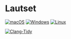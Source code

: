 # Lautset

[![macOS](https://github.com/tobanteAudio/Lautset/actions/workflows/build_mac.yml/badge.svg)](https://github.com/tobanteAudio/Lautset/actions/workflows/build_mac.yml)
[![Windows](https://github.com/tobanteAudio/Lautset/actions/workflows/build_windows.yml/badge.svg)](https://github.com/tobanteAudio/Lautset/actions/workflows/build_windows.yml)
[![Linux](https://github.com/tobanteAudio/Lautset/actions/workflows/build_linux.yml/badge.svg)](https://github.com/tobanteAudio/Lautset/actions/workflows/build_linux.yml)

[![Clang-Tidy](https://github.com/tobanteAudio/Lautset/actions/workflows/analyze_clang-tidy.yml/badge.svg)](https://github.com/tobanteAudio/Lautset/actions/workflows/analyze_clang-tidy.yml)
